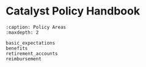 # Catalyst Policy Handbook

```{toctree}
:caption: Policy Areas
:maxdepth: 2

basic_expectations
benefits
retirement_accounts
reimbursement
```
